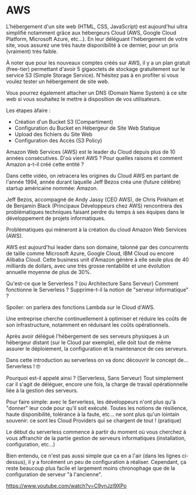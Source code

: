 # AWS
L'hébergement d'un site web (HTML, CSS, JavaScript) est aujourd'hui ultra simplifié notamment grâce aux hébergeurs Cloud (AWS, Google Cloud Platform, Microsoft Azure, etc...).
En leur déléguant l'hébergement de votre site, vous assurez une très haute disponibilité à ce dernier, pour un prix (vraiment) très faible.

À noter que pour les nouveaux comptes créés sur AWS, il y a un plan gratuit (free-tier) permettant d'avoir 5 gigaoctets de stockage gratuitement sur le service S3 (Simple Storage Service).
N'hésitez pas à en profiter si vous voulez tester un hébergement de site web.

Vous pourrez également attacher un DNS (Domain Name System) à ce site web si vous souhaitez le mettre à disposition de vos utilisateurs.

Les étapes àfaire : 

 - Création d'un Bucket S3 (Compartiment)
 - Configuration du Bucket en Hébergeur de Site Web Statique
 - Upload des fichiers du Site Web
 - Configuration des Accès (S3 Policy)
  
  
  Amazon Web Services (AWS) est le leader du Cloud depuis plus de 10 années consécutives.
D'où vient AWS ? Pour quelles raisons et comment Amazon a-t-il créé cette entité ?

Dans cette vidéo, on retracera les origines du Cloud AWS en partant de l'année 1994, année durant laquelle Jeff Bezos créa une (future célèbre) startup américaine nommée: Amazon.

Jeff Bezos, accompagné de Andy Jassy (CEO AWS), de Chris Pinkham et de Benjamin Black (Principaux Développeurs chez AWS) rencontrera des problématiques techniques faisant perdre du temps à ses équipes dans le développement de projets informatiques.

Problématiques qui mèneront à la création du cloud Amazon Web Services (AWS).

AWS est aujourd'hui leader dans son domaine, talonné par des concurrents de taille comme Microsoft Azure, Google Cloud, IBM Cloud ou encore Alibaba Cloud.
Cette business unit d'Amazon génère à elle seule plus de 40 milliards de dollars, avec une très grosse rentabilité et une évolution annuelle moyenne de plus de  30%.

Qu'est-ce que le Serverless ? (ou Architecture Sans Serveur)
Comment fonctionne le Serverless ?
Supprime-t-il la notion de "serveur informatique" ? 

Spoiler: on parlera des fonctions Lambda sur le Cloud d'AWS.

Une entreprise cherche continuellement à optimiser et réduire les coûts de son infrastructure, notamment en réduisant les coûts opérationnels.

Après avoir délégué l'hébergement de ses serveurs physiques à un hébergeur distant (sur le Cloud par exemple),  elle doit tout de même assurer le déploiement, la configuration et la maintenance de ces serveurs. 

Dans cette introduction au serverless on va donc découvrir le concept de... Serverless ! 🤓

Pourquoi est-il appelé ainsi ? (Serverless, Sans Serveur)
Tout simplement car il s'agit de déléguer, encore une fois, la charge de travail opérationnelle liée à la gestion des serveurs.

Pour faire simple: avec le Serverless, les développeurs n'ont plus qu'à "donner" leur code pour qu'il soit exécuté. Toutes les notions de résilience, haute disponibilité, tolérance à la faute, etc... ne sont plus qu'un lointain souvenir: ce sont les Cloud Providers qui se chargent de tout ! (pratique)

Le début du serverless commence à partir du moment où vous cherchez à vous affranchir de la partie gestion de serveurs informatiques (installation, configuration, etc...)

Bien entendu, ce n'est pas aussi simple que ça en a l'air (dans les lignes ci-dessus), il y a forcément un peu de configuration à réaliser. Cependant, ça reste beaucoup plus facile et largement moins chronophage que de la configuration de serveur "à l'ancienne".

https://www.youtube.com/watch?v=C9ynJzl9XPo

